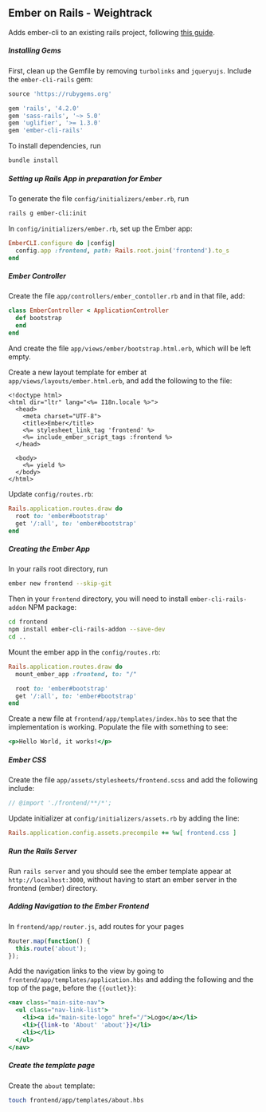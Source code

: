 ## Ember on Rails - Weightrack
Adds ember-cli to an existing rails project, following [this guide](http://nandovieira.com/setting-up-emberjs-with-rails-ember-cli-edition).

##### Installing Gems
First, clean up the Gemfile by removing `turbolinks` and `jqueryujs`. Include the `ember-cli-rails` gem:
```ruby
source 'https://rubygems.org'

gem 'rails', '4.2.0'
gem 'sass-rails', '~> 5.0'
gem 'uglifier', '>= 1.3.0'
gem 'ember-cli-rails'
```

To install dependencies, run
```zsh
bundle install
```

##### Setting up Rails App in preparation for Ember

To generate the file `config/initializers/ember.rb`, run
```zsh
rails g ember-cli:init
```

In `config/initializers/ember.rb`, set up the Ember app:
```ruby
EmberCLI.configure do |config|
  config.app :frontend, path: Rails.root.join('frontend').to_s
end
```

##### Ember Controller
Create the file `app/controllers/ember_contoller.rb` and in that file, add:
```ruby
class EmberController < ApplicationController
  def bootstrap
  end
end
```

And create the file `app/views/ember/bootstrap.html.erb`, which will be left empty.

Create a new layout template for ember at `app/views/layouts/ember.html.erb`, and add the following to the file:
```erb
<!doctype html>
<html dir="ltr" lang="<%= I18n.locale %>">
  <head>
    <meta charset="UTF-8">
    <title>Ember</title>
    <%= stylesheet_link_tag 'frontend' %>
    <%= include_ember_script_tags :frontend %>
  </head>

  <body>
    <%= yield %>
  </body>
</html>
```

Update `config/routes.rb`:
```ruby
Rails.application.routes.draw do
  root to: 'ember#bootstrap'
  get '/:all', to: 'ember#bootstrap'
end
```

##### Creating the Ember App
In your rails root directory, run
```zsh
ember new frontend --skip-git
```

Then in your `frontend` directory, you will need to install `ember-cli-rails-addon` NPM package:
```zsh
cd frontend
npm install ember-cli-rails-addon --save-dev
cd ..
```

Mount the ember app in the `config/routes.rb`:
```ruby
Rails.application.routes.draw do
  mount_ember_app :frontend, to: "/"

  root to: 'ember#bootstrap'
  get '/:all', to: 'ember#bootstrap'
end
```
Create a new file at `frontend/app/templates/index.hbs` to see that the implementation is working. Populate the file with something to see:
```hbs
<p>Hello World, it works!</p>
```

##### Ember CSS
Create the file `app/assets/stylesheets/frontend.scss` and add the following include:
```scss
// @import './frontend/**/*';
```

Update initializer at `config/initializers/assets.rb` by adding the line:
```ruby
Rails.application.config.assets.precompile += %w[ frontend.css ]
```

##### Run the Rails Server
Run `rails server` and you should see the ember template appear at `http://localhost:3000`, without having to start an ember server in the frontend (ember) directory.

##### Adding Navigation to the Ember Frontend
In `frontend/app/router.js`, add routes for your pages
```javascript
Router.map(function() {
  this.route('about');
});
```

Add the navigation links to the view by going to `frontend/app/templates/application.hbs` and adding the following and the top of the page, before the `{{outlet}}`:
```hbs
<nav class="main-site-nav">
  <ul class="nav-link-list">
    <li><a id="main-site-logo" href="/">Logo</a></li>
    <li>{{link-to 'About' 'about'}}</li>
    <li></li>
  </ul>
</nav>
```

##### Create the template page
Create the `about` template:
```zsh
touch frontend/app/templates/about.hbs
```